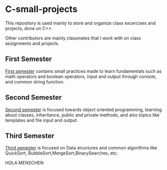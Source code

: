 # C-small-projects

This repository is used mainly to store and organize class excercises and projects, done on C++.

Other contributors are mainly classmates that I work with on class assignments and projects.


## First Semester

[First semester](1stSemesterActivities/) contains small practices made to learn fundamentals such as math operators and boolean operators, input and output through console, and common string function.

## Second Semester
[Second semester](2ndSemesterActivities/) is focused towards object oriented programming, learning about classes, inheritance, public and private methods, and also topics like templates and file input and output.

## Third Semester
[Third semester](3rdSemesterActivities/) is focused on Data structures and common algorithms like QuickSort, BubbleSort,MergeSort,BinarySearches, etc.


HOLA MENSCHEN
